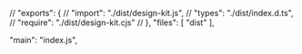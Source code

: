 // "exports": {
// "import": "./dist/design-kit.js",
// "types": "./dist/index.d.ts",
// "require": "./dist/design-kit.cjs"
// },
"files": [
"dist"
],

"main": "index.js",
